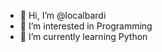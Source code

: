 - 👋 Hi, I’m @localbardi
- 👀 I’m interested in Programming
- 🌱 I’m currently learning Python

<!---
localbardi/localbardi is a ✨ special ✨ repository because its `README.md` (this file) appears on your GitHub profile.
You can click the Preview link to take a look at your changes.
--->
